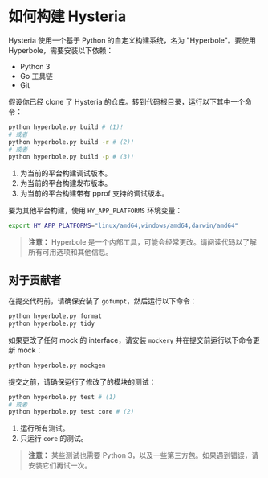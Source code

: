 # 如何构建 Hysteria

Hysteria 使用一个基于 Python 的自定义构建系统，名为 "Hyperbole"。要使用 Hyperbole，需要安装以下依赖：

- Python 3
- Go 工具链
- Git

假设你已经 clone 了 Hysteria 的仓库。转到代码根目录，运行以下其中一个命令：

```bash
python hyperbole.py build # (1)!
# 或者
python hyperbole.py build -r # (2)!
# 或者
python hyperbole.py build -p # (3)!
```

1. 为当前的平台构建调试版本。
2. 为当前的平台构建发布版本。
3. 为当前的平台构建带有 pprof 支持的调试版本。

要为其他平台构建，使用 `HY_APP_PLATFORMS` 环境变量：

```bash
export HY_APP_PLATFORMS="linux/amd64,windows/amd64,darwin/amd64"
```

> **注意：** Hyperbole 是一个内部工具，可能会经常更改。请阅读代码以了解所有可用选项和其他信息。

## 对于贡献者

在提交代码前，请确保安装了 `gofumpt`，然后运行以下命令：

```bash
python hyperbole.py format
python hyperbole.py tidy
```

如果更改了任何 mock 的 interface，请安装 `mockery` 并在提交前运行以下命令更新 mock：

```bash
python hyperbole.py mockgen
```

提交之前，请确保运行了修改了的模块的测试：

```bash
python hyperbole.py test # (1)
# 或者
python hyperbole.py test core # (2)
```

1. 运行所有测试。
2. 只运行 `core` 的测试。

> **注意：** 某些测试也需要 Python 3，以及一些第三方包。如果遇到错误，请安装它们再试一次。
